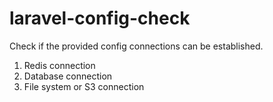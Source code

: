 # laravel-config-check
Check if the provided config connections can be established.

1. Redis connection
2. Database connection
3. File system or S3 connection
